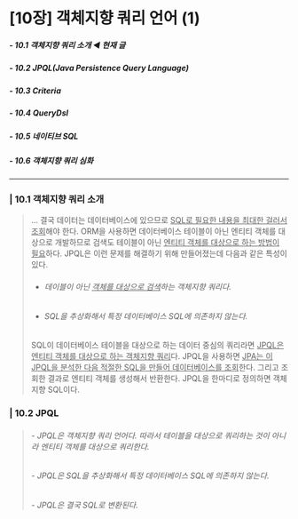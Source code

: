 # [10장] 객체지향 쿼리 언어 (1)

##### - 10.1 객체지향 쿼리 소개 ◀︎ **현재 글**

##### - 10.2 JPQL(Java Persistence Query Language)

##### - 10.3 Criteria 

##### - 10.4 QueryDsl

##### - 10.5 네이티브 SQL

##### - 10.6 객체지향 쿼리 심화

___

### | 10.1 객체지향 쿼리 소개 

> ...  결국 데이터는 데이터베이스에 있으므로 <u>SQL로 필요한 내용을 최대한 걸러서 조회</u>해야 한다. ORM을 사용하면 데이터베이스 테이블이 아닌 엔티티 객체를 대상으로 개발하므로 검색도 테이블이 아닌 <u>엔티티 객체를 대상으로 하는 방법이 필요</u>하다. JPQL은 이런 문제를 해결하기 위해 만들어졌는데 다음과 같은 특성이 있다.
>
> - ###### 데이블이 아닌 <u>객체를 대상으로 검색</u>하는 객체지향 쿼리다.
>
> - ###### SQL을 추상화해서 특정 데이터베이스 SQL에 의존하지 않는다.
>
> SQL이 데이터베이스 테이블을 대상으로 하는 데이터 중심의 쿼리라면 <u>JPQL은 엔티티 객체를 대상으로 하는 객체지향 쿼리</u>다. JPQL을 사용하면 <u>JPA는 이 JPQL을 분석한 다음 적절한 SQL을 만들어 데이터베이스를 조회</u>한다. 그리고 조회한 결과로 엔티티 객체를 생성해서 반환한다. JPQL을 한마디로 정의하면 객체지향 SQL이다. 

### | 10.2 JPQL

> ###### - JPQL은 객체지향 쿼리 언어다. 따라서 테이블을 대상으로 쿼리하는 것이 아니라 엔티티 객체를 대상으로 쿼리한다.
>
> ###### - JPQL은 SQL을 추상화해서 특정 데이터베이스 SQL에 의존하지 않는다. 
>
> ###### - JPQL은 결국 SQL로 변환된다.

